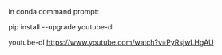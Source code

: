 in conda command prompt:

pip install --upgrade youtube-dl

youtube-dl https://www.youtube.com/watch?v=PyRsjwLHgAU

